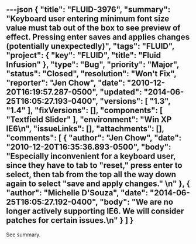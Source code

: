 ---json
{
  "title": "FLUID-3976",
  "summary": "Keyboard user entering minimum font size value must tab out of the box to see preview of effect. Pressing enter saves and applies changes (potentially unexpectedly)",
  "tags": "FLUID",
  "project": {
    "key": "FLUID",
    "title": "Fluid Infusion"
  },
  "type": "Bug",
  "priority": "Major",
  "status": "Closed",
  "resolution": "Won't Fix",
  "reporter": "Jen Chow",
  "date": "2010-12-20T16:19:57.287-0500",
  "updated": "2014-06-25T16:05:27.193-0400",
  "versions": [
    "1.3",
    "1.4"
  ],
  "fixVersions": [],
  "components": [
    "Textfield Slider"
  ],
  "environment": "Win XP IE6\n",
  "issueLinks": [],
  "attachments": [],
  "comments": [
    {
      "author": "Jen Chow",
      "date": "2010-12-20T16:35:36.893-0500",
      "body": "Especially inconvenient for a keyboard user, since they have to tab to \"reset,\" press enter to select, then tab from the top all the way down again to select \"save and apply changes.\"&#x20;\n"
    },
    {
      "author": "Michelle D'Souza",
      "date": "2014-06-25T16:05:27.192-0400",
      "body": "We are no longer actively supporting IE6. We will consider patches for certain issues.\n"
    }
  ]
}
---
See summary.&#x20;

        